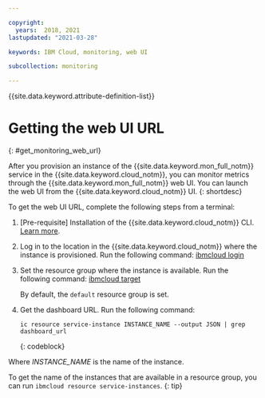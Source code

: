 ```yaml
---

copyright:
  years:  2018, 2021
lastupdated: "2021-03-28"

keywords: IBM Cloud, monitoring, web UI

subcollection: monitoring

---
```


{{site.data.keyword.attribute-definition-list}}

# Getting the web UI URL
{: #get_monitoring_web_url}

After you provision an instance of the {{site.data.keyword.mon_full_notm}} service in the {{site.data.keyword.cloud_notm}}, you can monitor metrics through the {{site.data.keyword.mon_full_notm}} web UI. You can launch the web UI from the {{site.data.keyword.cloud_notm}} UI.
{: shortdesc}

To get the web UI URL, complete the following steps from a terminal:

1. [Pre-requisite] Installation of the {{site.data.keyword.cloud_notm}} CLI. [Learn more](/docs/cli?topic=cli-getting-started).

2. Log in to the location in the {{site.data.keyword.cloud_notm}} where the instance is provisioned. Run the following command: [ibmcloud login](/docs/cli?topic=cli-ibmcloud_cli#ibmcloud_login)

3. Set the resource group where the instance is available. Run the following command: [ibmcloud target](/docs/cli?topic=cli-ibmcloud_cli#ibmcloud_target)

    By default, the `default` resource group is set.

4. Get the dashboard URL. Run the following command:

    ```
    ic resource service-instance INSTANCE_NAME --output JSON | grep dashboard_url
    ```
    {: codeblock}
    
Where *INSTANCE_NAME* is the name of the instance.

To get the name of the instances that are available in a resource group, you can run `ibmcloud resource service-instances`.
{: tip}

